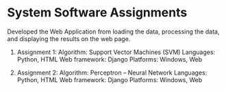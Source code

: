 # System Software Assignments
Developed the Web Application from loading the data, processing the data, and displaying the results on the web page.

1. Assignment 1: 
Algorithm: Support Vector Machines (SVM)
Languages: Python, HTML
Web framework: Django
Platforms: Windows, Web

2. Assignment 2:
Algorithm: Perceptron – Neural Network
Languages: Python, HTML
Web framework: Django
Platforms: Windows, Web
